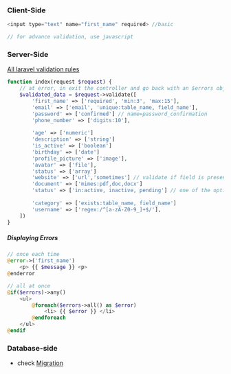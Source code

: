 ### Client-Side

```php
<input type="text" name="first_name" required> //basic

// for advance validation, use javascript
```

### Server-Side
[All laravel validation rules](https://laravel.com/docs/11.x/validation#available-validation-rules)
```php
function index(request $request) {
	// at error, in exit the controller and go back with an $errors object
	$validated_data = $request->validate([
		'first_name' => ['required', 'min:3', 'max:15'],
		'email' => ['email', 'unique:table_name, field_name'],
		'password' => ['confirmed'] // name=password_confirmation
		'phone_number' => ['digits:10'],
		
		'age' => ['numeric']
		'description' => ['string']
		'is_active' => ['boolean']
		'birthday' => ['date']
		'profile_picture' => ['image'],
		'avatar' => ['file'],
		'status' => ['array']
		'website' => ['url','sometimes'] // validate if field is present
		'document' => ['mimes:pdf,doc,docx']
		'status' => ['in:active, inactive, pending'] // one of the options
		
		'category' => ['exists:table_name, field_name']
		'username' => ['regex:/^[a-zA-Z0-9_]+$/'],
	])
}
```

##### Displaying Errors
```php
// once each time
@error->('first_name')
	<p> {{ $message }} <p>
@enderror

// all at once
@if($errors)->any()
	<ul>
		@foreach($errors->all() as $error)
			<li> {{ $error }} </li>
		@endforeach
	</ul>
@endif
```
### Database-side
- check [Migration](Migration.md)
